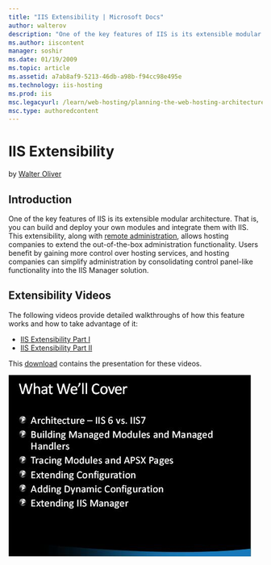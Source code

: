 ```yaml
---
title: "IIS Extensibility | Microsoft Docs"
author: walterov
description: "One of the key features of IIS is its extensible modular architecture. That is, you can build and deploy your own modules and integrate them with IIS. This e..."
ms.author: iiscontent
manager: soshir
ms.date: 01/19/2009
ms.topic: article
ms.assetid: a7ab8af9-5213-46db-a98b-f94cc98e495e
ms.technology: iis-hosting
ms.prod: iis
msc.legacyurl: /learn/web-hosting/planning-the-web-hosting-architecture/iis-extensibility
msc.type: authoredcontent
---
```

IIS Extensibility
====================
by [Walter Oliver](https://github.com/walterov)

## Introduction

One of the key features of IIS is its extensible modular architecture. That is, you can build and deploy your own modules and integrate them with IIS. This extensibility, along with [remote administration](../../manage/remote-administration/index.md "remote administration"), allows hosting companies to extend the out-of-the-box administration functionality. Users benefit by gaining more control over hosting services, and hosting companies can simplify administration by consolidating control panel-like functionality into the IIS Manager solution.

## Extensibility Videos

The following videos provide detailed walkthroughs of how this feature works and how to take advantage of it:

- [IIS Extensibility Part I](https://mediadl.microsoft.com/mediadl/IISNET/Media/HDA20-IIS/IIS%20Extensibility%20Part%201%20of%202.wmv "IIS Extensibility Part I")
- [IIS Extensibility Part II](https://mediadl.microsoft.com/mediadl/IISNET/Media/HDA20-IIS/IIS%20Extensibility%20Part%202%20of%202.wmv "IIS Extensibility Part II")

This [download](https://download.microsoft.com/download/A/2/F/A2F199C0-672E-44E6-BF1D-878E233C3F08/IIS7_Extensibility.zip "download") contains the presentation for these videos.

[![](iis-extensibility/_static/image1.jpg)](https://download.microsoft.com/download/A/2/F/A2F199C0-672E-44E6-BF1D-878E233C3F08/IIS7_Extensibility.zip)
